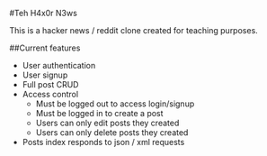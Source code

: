 #Teh H4x0r N3ws

This is a hacker news / reddit clone created for teaching purposes.

##Current features

* User authentication
* User signup
* Full post CRUD
* Access control
    * Must be logged out to access login/signup
    * Must be logged in to create a post
    * Users can only edit posts they created
    * Users can only delete posts they created
* Posts index responds to json / xml requests

